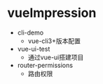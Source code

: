 # vueImpression


* cli-demo 
   * vue-cli3+版本配置
* vue-ui-test           
   * 通过vue-ui搭建项目
* router-permissions    
  * 路由权限 
 

